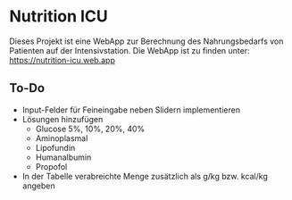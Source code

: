 # Nutrition ICU
Dieses Projekt ist eine WebApp zur Berechnung des Nahrungsbedarfs von Patienten auf der Intensivstation. 
Die WebApp ist zu finden unter: https://nutrition-icu.web.app

## To-Do
* Input-Felder für Feineingabe neben Slidern implementieren
* Lösungen hinzufügen
  * Glucose 5%, 10%, 20%, 40%
  * Aminoplasmal
  * Lipofundin
  * Humanalbumin
  * Propofol
* In der Tabelle verabreichte Menge zusätzlich als g/kg bzw. kcal/kg angeben
